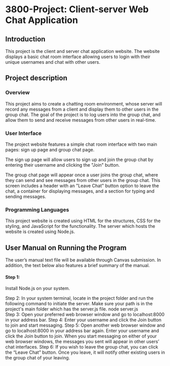 # 3800-Project: Client-server Web Chat Application

## Introduction
This project is the client and server chat application website. The website displays a basic chat room interface allowing users to login with their unique usernames and chat with other users. 
## Project description
### Overview

This project aims to create a chatting room environment, whose server will record any messages from a client and display them to other users in the group chat. The goal of the project is to log users into the group chat, and allow them to send and receive messages from other users in real-time.

### User Interface
The project website features a simple chat room interface with two main pages: sign up page and group chat page. 

The sign up page will allow users to sign up and join the group chat by entering their username and clicking the "Join" button. 

The group chat page will appear once a user joins the group chat, where they can send and see messages from other users in the group chat. This screen includes a header with an "Leave Chat" button option to leave the chat, a container for displaying messages, and a section for typing and sending messages. 

### Programming Languages
This project website is created using HTML for the structures, CSS for the styling, and JavaScript for the functionality. The server which hosts the website is created using Node.js.

## User Manual on Running the Program

The user’s manual text file will be available through Canvas submission. In addition, the text below also features a brief summary of the manual.

#### Step 1: 
Install Node.js on your system.

Step 2: In your system terminal, locate in the project folder and run the following command to initiate the server. Make sure your path is in the project's main folder which has the server.js file.
node server.js  
Step 3: Open your preferred web browser window and go to localhost:8000 in your address bar.
Step 4: Enter your username and click the Join button to join and start messaging.
Step 5: Open another web browser window and go to localhost:8000 in your address bar again. Enter your username and click the Join button to join. When you start messaging on either of your web browser windows, the messages you sent will appear in other users’ chat interfaces.
Step 6: If you wish to leave the group chat, you can click the “Leave Chat” button. Once you leave, it will notify other existing users in the group chat of your leaving. 
